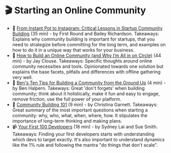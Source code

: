 # 🎬 Starting an Online Community

- 📃 [From Instant Pot to Instagram: Critical Lessons in Startup Community Building](https://firstround.com/review/from-instant-pot-to-instagram-critical-lessons-in-startup-community-building/) (35 min) - by First Round and Bailey Richardson. Takeaways: Explains why community building is important for startups, that you need to strategize before committing for the long term, and examples on how to do it in a unique way that works for your business.
- 📃 [How to Build an Online Community (and Why I’m All in on Circle)](https://jayclouse.com/how-to-build-an-online-community/) (44 min) - by Jay Clouse. Takeaways: Specific thoughts around online community necessities and tools. Opinionated towards one solution but explains the base facets, pitfalls and differences with offline gathering very well.
- 📃 [Ben's Ten Tips for Building a Community from the Ground Up](https://the.community.club/ben/ben-s-ten-tips-for-building-a-community-from-ground-zero-3m4f) (4 min) - by Ben Halpern. Takeways: Great 'don't forgets' when building community; think about it holistically, make it fun and easy to engage, remove friction, use the full power of your platform.
- 📃 [Community Building 101](https://medium.com/swlh/community-building-101-5078e0166df5) (9 min) - by Christina Garnett. Takeaways: Great summary of the most important questions when starting a community: why, who, what, when, where, how. It stipulates the importance of long-term thinking and making plans.
- 📹 [Your First 100 Developers](https://devrel.net/community/your-first-100-developers) (18 min) - by Sydney Lai and Sue Smith. Takeaways: Finding your first developers starts with understanding which devs to target exactly. It's also important to understand dynamics like the 1% rule and following the mantra "do things that don't scale".
